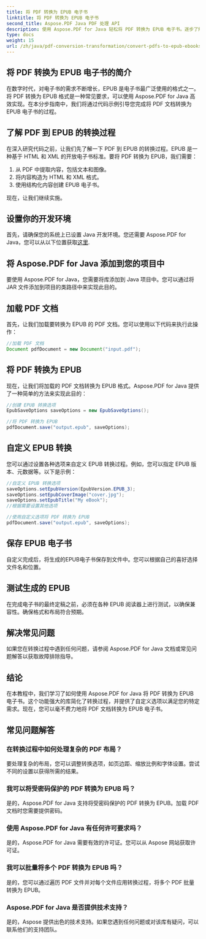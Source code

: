 ```yaml
---
title: 将 PDF 转换为 EPUB 电子书
linktitle: 将 PDF 转换为 EPUB 电子书
second_title: Aspose.PDF Java PDF 处理 API
description: 使用 Aspose.PDF for Java 轻松将 PDF 转换为 EPUB 电子书。逐步了解 PDF 到 EPUB 的转换和常见问题解答。
type: docs
weight: 15
url: /zh/java/pdf-conversion-transformation/convert-pdfs-to-epub-ebooks/
---
```


## 将 PDF 转换为 EPUB 电子书的简介

在数字时代，对电子书的需求不断增长，EPUB 是电子书最广泛使用的格式之一。将 PDF 转换为 EPUB 格式是一种常见要求，可以使用 Aspose.PDF for Java 高效实现。在本分步指南中，我们将通过代码示例引导您完成将 PDF 文档转换为 EPUB 电子书的过程。

## 了解 PDF 到 EPUB 的转换过程

在深入研究代码之前，让我们先了解一下 PDF 到 EPUB 的转换过程。EPUB 是一种基于 HTML 和 XML 的开放电子书标准。要将 PDF 转换为 EPUB，我们需要：

1. 从 PDF 中提取内容，包括文本和图像。
2. 将内容构造为 HTML 和 XML 格式。
3. 使用结构化内容创建 EPUB 电子书。

现在，让我们继续实施。

## 设置你的开发环境

首先，请确保您的系统上已设置 Java 开发环境。您还需要 Aspose.PDF for Java，您可以从以下位置获取[这里](https://releases.aspose.com/pdf/java/).

## 将 Aspose.PDF for Java 添加到您的项目中

要使用 Aspose.PDF for Java，您需要将库添加到 Java 项目中。您可以通过将 JAR 文件添加到项目的类路径中来实现此目的。

## 加载 PDF 文档

首先，让我们加载要转换为 EPUB 的 PDF 文档。您可以使用以下代码来执行此操作：

```java
//加载 PDF 文档
Document pdfDocument = new Document("input.pdf");
```

## 将 PDF 转换为 EPUB

现在，让我们将加载的 PDF 文档转换为 EPUB 格式。Aspose.PDF for Java 提供了一种简单的方法来实现此目的：

```java
//创建 EPUB 转换选项
EpubSaveOptions saveOptions = new EpubSaveOptions();

//将 PDF 转换为 EPUB
pdfDocument.save("output.epub", saveOptions);
```

## 自定义 EPUB 转换

您可以通过设置各种选项来自定义 EPUB 转换过程。例如，您可以指定 EPUB 版本、元数据等。以下是示例：

```java
//自定义 EPUB 转换选项
saveOptions.setEpubVersion(EpubVersion.EPUB_3);
saveOptions.setEpubCoverImage("cover.jpg");
saveOptions.setEpubTitle("My eBook");
//根据需要设置其他选项

//使用自定义选项将 PDF 转换为 EPUB
pdfDocument.save("output.epub", saveOptions);
```

## 保存 EPUB 电子书

自定义完成后，将生成的EPUB电子书保存到文件中。您可以根据自己的喜好选择文件名和位置。

## 测试生成的 EPUB

在完成电子书的最终定稿之前，必须在各种 EPUB 阅读器上进行测试，以确保兼容性。确保格式和布局符合预期。

## 解决常见问题

如果您在转换过程中遇到任何问题，请参阅 Aspose.PDF for Java 文档或常见问题解答以获取故障排除指导。

## 结论

在本教程中，我们学习了如何使用 Aspose.PDF for Java 将 PDF 转换为 EPUB 电子书。这个功能强大的库简化了转换过程，并提供了自定义选项以满足您的特定需求。现在，您可以毫不费力地将 PDF 文档转换为 EPUB 电子书。

## 常见问题解答

### 在转换过程中如何处理复杂的 PDF 布局？

要处理复杂的布局，您可以调整转换选项，如页边距、缩放比例和字体设置。尝试不同的设置以获得所需的结果。

### 我可以将受密码保护的 PDF 转换为 EPUB 吗？

是的，Aspose.PDF for Java 支持将受密码保护的 PDF 转换为 EPUB。加载 PDF 文档时您需要提供密码。

### 使用 Aspose.PDF for Java 有任何许可要求吗？

是的，Aspose.PDF for Java 需要有效的许可证。您可以从 Aspose 网站获取许可证。

### 我可以批量将多个 PDF 转换为 EPUB 吗？

是的，您可以通过遍历 PDF 文件并对每个文件应用转换过程，将多个 PDF 批量转换为 EPUB。

### Aspose.PDF for Java 是否提供技术支持？

是的，Aspose 提供出色的技术支持。如果您遇到任何问题或对该库有疑问，可以联系他们的支持团队。